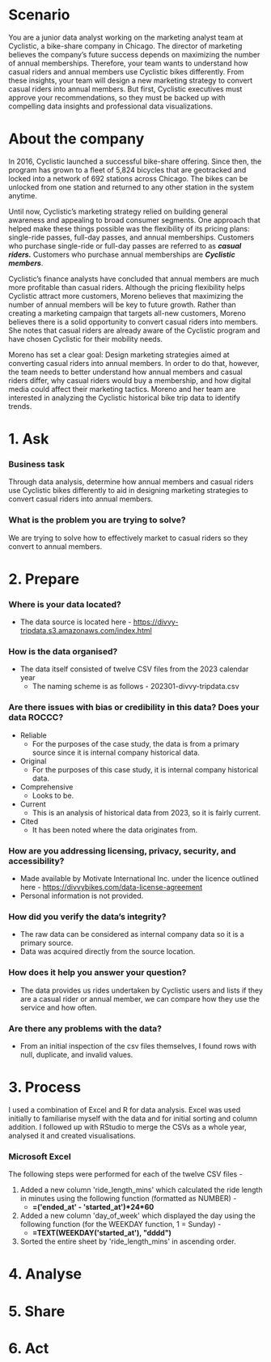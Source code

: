 # Scenario

You are a junior data analyst working on the marketing analyst team at Cyclistic, a bike-share
company in Chicago. The director of marketing believes the company’s future success
depends on maximizing the number of annual memberships. Therefore, your team wants to
understand how casual riders and annual members use Cyclistic bikes differently. From these
insights, your team will design a new marketing strategy to convert casual riders into annual
members. But first, Cyclistic executives must approve your recommendations, so they must be
backed up with compelling data insights and professional data visualizations.

# About the company

In 2016, Cyclistic launched a successful bike-share offering. Since then, the program has grown
to a fleet of 5,824 bicycles that are geotracked and locked into a network of 692 stations
across Chicago. The bikes can be unlocked from one station and returned to any other station
in the system anytime.

Until now, Cyclistic’s marketing strategy relied on building general awareness and appealing to
broad consumer segments. One approach that helped make these things possible was the
flexibility of its pricing plans: single-ride passes, full-day passes, and annual memberships.
Customers who purchase single-ride or full-day passes are referred to as _**casual riders.**_
Customers who purchase annual memberships are _**Cyclistic members**_.

Cyclistic’s finance analysts have concluded that annual members are much more profitable
than casual riders. Although the pricing flexibility helps Cyclistic attract more customers,
Moreno believes that maximizing the number of annual members will be key to future growth.
Rather than creating a marketing campaign that targets all-new customers, Moreno believes
there is a solid opportunity to convert casual riders into members. She notes that casual riders
are already aware of the Cyclistic program and have chosen Cyclistic for their mobility needs.

Moreno has set a clear goal: Design marketing strategies aimed at converting casual riders into
annual members. In order to do that, however, the team needs to better understand how
annual members and casual riders differ, why casual riders would buy a membership, and how
digital media could affect their marketing tactics. Moreno and her team are interested in
analyzing the Cyclistic historical bike trip data to identify trends.

# 1. Ask

### Business task 
Through data analysis, determine how annual members and casual riders use Cyclistic bikes differently to aid in designing marketing strategies to convert casual riders into annual members.

### What is the problem you are trying to solve?
We are trying to solve how to effectively market to casual riders so they convert to annual members.

# 2. Prepare

### Where is your data located?

- The data source is located here - https://divvy-tripdata.s3.amazonaws.com/index.html

### How is the data organised?

- The data itself consisted of twelve CSV files from the 2023 calendar year
	- The naming scheme is as follows - 202301-divvy-tripdata.csv

### Are there issues with bias or credibility in this data? Does your data ROCCC?
- Reliable
	- For the purposes of the case study, the data is from a primary source since it is internal company historical data. 
- Original 
  - For the purposes of this case study, it is internal company historical data.
- Comprehensive
	- Looks to be.
- Current
 	- This is an analysis of historical data from 2023, so it is fairly current.
- Cited
	- It has been noted where the data originates from.

### How are you addressing licensing, privacy, security, and accessibility?
- Made available by Motivate International Inc. under the licence outlined here - https://divvybikes.com/data-license-agreement
- Personal information is not provided.

### How did you verify the data’s integrity?
- The raw data can be considered as internal company data so it is a primary source.
- Data was acquired directly from the source location.

### How does it help you answer your question?
- The data provides us rides undertaken by Cyclistic users and lists if they are a casual rider or annual member, we can compare how they use the service and how often.

### Are there any problems with the data?
- From an initial inspection of the csv files themselves, I found rows with null, duplicate, and invalid values. 

# 3. Process

I used a combination of Excel and R for data analysis. Excel was used initially to familiarise myself with the data and for initial sorting and column addition. I followed up with RStudio to merge the CSVs as a whole year, analysed it and created visualisations.   

### Microsoft Excel

The following steps were performed for each of the twelve CSV files - 

1. Added a new column 'ride_length_mins' which calculated the ride length in minutes using the following function (formatted as NUMBER) -
	- **=('ended_at' - 'started_at')\*24\*60** 
2. Added a new column 'day_of_week' which displayed the day using the following function (for the WEEKDAY function, 1 = Sunday) -
	- **=TEXT(WEEKDAY('started_at'), "dddd")**
3. Sorted the entire sheet by 'ride_length_mins' in ascending order.
   
# 4. Analyse

# 5. Share

# 6. Act
